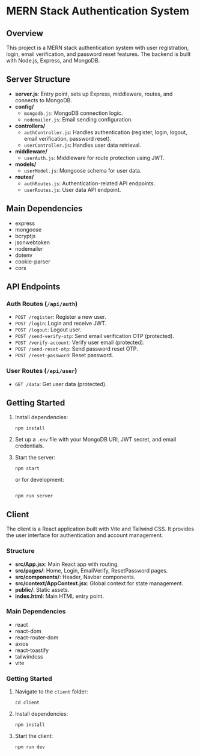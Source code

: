 # MERN Stack Authentication System

## Overview

This project is a MERN stack authentication system with user registration, login, email verification, and password reset features. The backend is built with Node.js, Express, and MongoDB.

## Server Structure

- **server.js**: Entry point, sets up Express, middleware, routes, and connects to MongoDB.
- **config/**
  - `mongodb.js`: MongoDB connection logic.
  - `nodemailer.js`: Email sending configuration.
- **controllers/**
  - `authController.js`: Handles authentication (register, login, logout, email verification, password reset).
  - `userController.js`: Handles user data retrieval.
- **middleware/**
  - `userAuth.js`: Middleware for route protection using JWT.
- **models/**
  - `userModel.js`: Mongoose schema for user data.
- **routes/**
  - `authRoutes.js`: Authentication-related API endpoints.
  - `userRoutes.js`: User data API endpoint.

## Main Dependencies

- express
- mongoose
- bcryptjs
- jsonwebtoken
- nodemailer
- dotenv
- cookie-parser
- cors

## API Endpoints

### Auth Routes (`/api/auth`)

- `POST /register`: Register a new user.
- `POST /login`: Login and receive JWT.
- `POST /logout`: Logout user.
- `POST /send-verify-otp`: Send email verification OTP (protected).
- `POST /verify-account`: Verify user email (protected).
- `POST /send-reset-otp`: Send password reset OTP.
- `POST /reset-password`: Reset password.

### User Routes (`/api/user`)

- `GET /data`: Get user data (protected).

## Getting Started

1. Install dependencies:
   ```
   npm install
   ```
2. Set up a `.env` file with your MongoDB URI, JWT secret, and email credentials.
3. Start the server:

   ```
   npm start
   ```

   or for development:

   ```

   npm run server
   ```

## Client

The client is a React application built with Vite and Tailwind CSS. It provides the user interface for authentication and account management.

### Structure

- **src/App.jsx**: Main React app with routing.
- **src/pages/**: Home, Login, EmailVerify, ResetPassword pages.
- **src/components/**: Header, Navbar components.
- **src/context/AppContext.jsx**: Global context for state management.
- **public/**: Static assets.
- **index.html**: Main HTML entry point.

### Main Dependencies

- react
- react-dom
- react-router-dom
- axios
- react-toastify
- tailwindcss
- vite

### Getting Started

1. Navigate to the `client` folder:
   ```
   cd client
   ```
2. Install dependencies:
   ```
   npm install
   ```
3. Start the client:
   ```
   npm run dev
   ```
